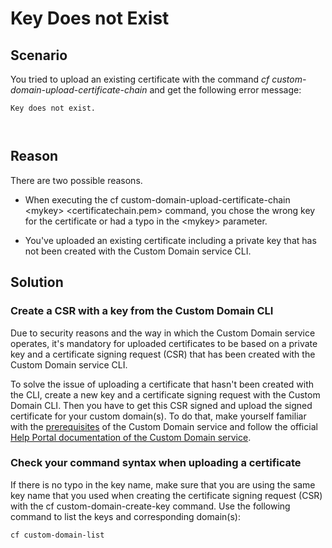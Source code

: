 <!-- loioa916865af13d42bea8f8b13b65721077 -->

# Key Does not Exist



<a name="loioa916865af13d42bea8f8b13b65721077__section_d2f_xj4_hdc"/>

## Scenario

You tried to upload an existing certificate with the command *cf custom-domain-upload-certificate-chain* and get the following error message:

```
Key does not exist.



```



<a name="loioa916865af13d42bea8f8b13b65721077__section_e2f_xj4_hdc"/>

## Reason

There are two possible reasons.

-   When executing the cf custom-domain-upload-certificate-chain <mykey\> <certificatechain.pem\> command, you chose the wrong key for the certificate or had a typo in the <mykey\> parameter.

-   You've uploaded an existing certificate including a private key that has not been created with the Custom Domain service CLI.



<a name="loioa916865af13d42bea8f8b13b65721077__section_rrj_5np_fdc"/>

## Solution



### Create a CSR with a key from the Custom Domain CLI

Due to security reasons and the way in which the Custom Domain service operates, it's mandatory for uploaded certificates to be based on a private key and a certificate signing request \(CSR\) that has been created with the Custom Domain service CLI.

To solve the issue of uploading a certificate that hasn't been created with the CLI, create a new key and a certificate signing request with the Custom Domain CLI. Then you have to get this CSR signed and upload the signed certificate for your custom domain\(s\). To do that, make yourself familiar with the [prerequisites](https://help.sap.com/docs/CUSTOM_DOMAINS/74af813c7ee2457cb5eddca0cc70a0c1/48cdbe7a64f3475586dc2f4d11c5603c.html?version=Cloud) of the Custom Domain service and follow the official [Help Portal documentation of the Custom Domain service](https://help.sap.com/docs/CUSTOM_DOMAINS?version=Cloud).



### Check your command syntax when uploading a certificate

If there is no typo in the key name, make sure that you are using the same key name that you used when creating the certificate signing request \(CSR\) with the cf custom-domain-create-key command. Use the following command to list the keys and corresponding domain\(s\):

```
cf custom-domain-list
```


